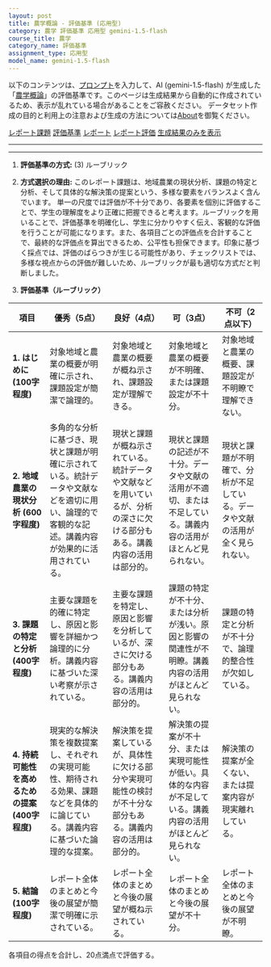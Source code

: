 ```yaml
---
layout: post
title: 農学概論 - 評価基準 (応用型)
category: 農学 評価基準 応用型 gemini-1.5-flash
course_title: 農学
category_name: 評価基準
assignment_type: 応用型
model_name: gemini-1.5-flash
---
```


以下のコンテンツは、[プロンプト](https://github.com/takedatoshiyuki/synthetic_assignments/tree/main/generated/農学/gemini-1.5-flash/prompt_評価基準-応用型.md)を入力して、AI (gemini-1.5-flash) が生成した「[農学概論](/contents/農学/)」の評価基準です。このページは生成結果から自動的に作成されているため、表示が乱れている場合があることをご容赦ください。
データセット作成の目的と利用上の注意および生成の方法については[About](/About)を御覧ください。

[レポート課題](../レポート課題-応用型)
[評価基準](../評価基準-応用型)
[レポート](../レポート-応用型)
[レポート評価](../レポート評価-応用型)
[生成結果のみを表示](https://github.com/takedatoshiyuki/synthetic_assignments/tree/main/generated/農学/gemini-1.5-flash/評価基準-応用型.md)
  

***
***
  
1. **評価基準の方式:** (3) ルーブリック

2. **方式選択の理由:** このレポート課題は、地域農業の現状分析、課題の特定と分析、そして具体的な解決策の提案という、多様な要素をバランスよく含んでいます。  単一の尺度では評価が不十分であり、各要素を個別に評価することで、学生の理解度をより正確に把握できると考えます。ルーブリックを用いることで、評価基準を明確化し、学生に分かりやすく伝え、客観的な評価を行うことが可能になります。また、各項目ごとの評価点を合計することで、最終的な評価点を算出できるため、公平性も担保できます。印象に基づく採点では、評価のばらつきが生じる可能性があり、チェックリストでは、多様な視点からの評価が難しいため、ルーブリックが最も適切な方式だと判断しました。


3. **評価基準（ルーブリック）**

| 項目 | 優秀（5点） | 良好（4点） | 可（3点） | 不可（2点以下） |
|---|---|---|---|---|
| **1. はじめに (100字程度)** | 対象地域と農業の概要が明確に示され、課題設定が簡潔で論理的。 | 対象地域と農業の概要が概ね示され、課題設定が理解できる。 | 対象地域と農業の概要が不明確、または課題設定が不十分。 | 対象地域と農業の概要、課題設定が不明瞭で理解できない。 |
| **2. 地域農業の現状分析 (600字程度)** | 多角的な分析に基づき、現状と課題が明確に示されている。統計データや文献などを適切に用い、論理的で客観的な記述。講義内容が効果的に活用されている。 | 現状と課題が概ね示されている。統計データや文献などを用いているが、分析の深さに欠ける部分もある。講義内容の活用は部分的。 | 現状と課題の記述が不十分。データや文献の活用が不適切、または不足している。講義内容の活用がほとんど見られない。 | 現状と課題が不明確で、分析が不足している。データや文献の活用が全く見られない。 |
| **3. 課題の特定と分析 (400字程度)** | 主要な課題を的確に特定し、原因と影響を詳細かつ論理的に分析。講義内容に基づいた深い考察が示されている。 | 主要な課題を特定し、原因と影響を分析しているが、深さに欠ける部分もある。講義内容の活用は部分的。 | 課題の特定が不十分、または分析が浅い。原因と影響の関連性が不明瞭。講義内容の活用がほとんど見られない。 | 課題の特定と分析が不十分で、論理的整合性が欠如している。 |
| **4. 持続可能性を高めるための提案 (400字程度)** | 現実的な解決策を複数提案し、それぞれの実現可能性、期待される効果、課題などを具体的に論じている。講義内容に基づいた論理的な提案。 | 解決策を提案しているが、具体性に欠ける部分や実現可能性の検討が不十分な部分もある。講義内容の活用は部分的。 | 解決策の提案が不十分、または実現可能性が低い。具体的な内容が不足している。講義内容の活用がほとんど見られない。 | 解決策の提案が全くない、または提案内容が現実離れしている。 |
| **5. 結論 (100字程度)** | レポート全体のまとめと今後の展望が簡潔で明確に示されている。 | レポート全体のまとめと今後の展望が概ね示されている。 | レポート全体のまとめと今後の展望が不十分。 | レポート全体のまとめと今後の展望が不明瞭。 |


各項目の得点を合計し、20点満点で評価する。
